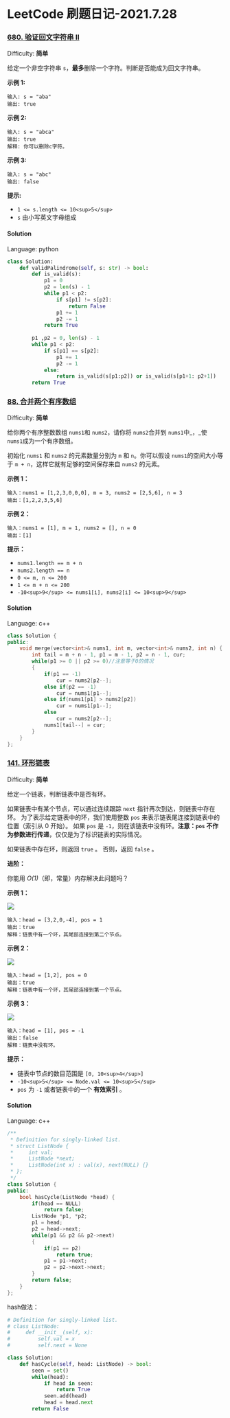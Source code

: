 # LeetCode 刷题日记-2021.7.28

### [680\. 验证回文字符串 Ⅱ](https://leetcode-cn.com/problems/valid-palindrome-ii/description/)

Difficulty: **简单**


给定一个非空字符串 `s`，**最多**删除一个字符。判断是否能成为回文字符串。

**示例 1:**

```
输入: s = "aba"
输出: true
```

**示例 2:**

```
输入: s = "abca"
输出: true
解释: 你可以删除c字符。
```

**示例 3:**

```
输入: s = "abc"
输出: false
```

**提示:**

*   `1 <= s.length <= 10<sup>5</sup>`
*   `s` 由小写英文字母组成


#### Solution

Language: python

```python
class Solution:
    def validPalindrome(self, s: str) -> bool:
        def is_valid(s):
            p1 = 0
            p2 = len(s) - 1
            while p1 < p2:
                if s[p1] != s[p2]:
                    return False
                p1 += 1 
                p2 -= 1
            return True
            
        p1 ,p2 = 0, len(s) - 1
        while p1 < p2:
            if s[p1] == s[p2]:
                p1 += 1
                p2 -= 1
            else:
                return is_valid(s[p1:p2]) or is_valid(s[p1+1: p2+1])
        return True
```



### [88\. 合并两个有序数组](https://leetcode-cn.com/problems/merge-sorted-array/description/)

Difficulty: **简单**


给你两个有序整数数组 `nums1`和 `nums2`，请你将 `nums2`合并到 `nums1`中_，_使 `nums1`成为一个有序数组。

初始化 `nums1` 和 `nums2` 的元素数量分别为 `m` 和 `n`。你可以假设 `nums1`的空间大小等于 `m + n`，这样它就有足够的空间保存来自 `nums2` 的元素。

**示例 1：**

```
输入：nums1 = [1,2,3,0,0,0], m = 3, nums2 = [2,5,6], n = 3
输出：[1,2,2,3,5,6]
```

**示例 2：**

```
输入：nums1 = [1], m = 1, nums2 = [], n = 0
输出：[1]
```

**提示：**

*   `nums1.length == m + n`
*   `nums2.length == n`
*   `0 <= m, n <= 200`
*   `1 <= m + n <= 200`
*   `-10<sup>9</sup> <= nums1[i], nums2[i] <= 10<sup>9</sup>`


#### Solution

Language: c++

```c++
class Solution {
public:
    void merge(vector<int>& nums1, int m, vector<int>& nums2, int n) {
        int tail = m + n - 1, p1 = m - 1, p2 = n - 1, cur;
        while(p1 >= 0 || p2 >= 0)//注意等于0的情况
        {
            if(p1 == -1)
                cur = nums2[p2--];
            else if(p2 == -1)
                cur = nums1[p1--];
            else if(nums1[p1] > nums2[p2])
                cur = nums1[p1--];
            else
                cur = nums2[p2--];
            nums1[tail--] = cur;
        }
    }
};
```

### [141\. 环形链表](https://leetcode-cn.com/problems/linked-list-cycle/description/)

Difficulty: **简单**


给定一个链表，判断链表中是否有环。

如果链表中有某个节点，可以通过连续跟踪 `next` 指针再次到达，则链表中存在环。 为了表示给定链表中的环，我们使用整数 `pos` 来表示链表尾连接到链表中的位置（索引从 0 开始）。 如果 `pos` 是 `-1`，则在该链表中没有环。**注意：`pos` 不作为参数进行传递**，仅仅是为了标识链表的实际情况。

如果链表中存在环，则返回 `true` 。 否则，返回 `false` 。

**进阶：**

你能用 _O(1)_（即，常量）内存解决此问题吗？

**示例 1：**

![](https://assets.leetcode-cn.com/aliyun-lc-upload/uploads/2018/12/07/circularlinkedlist.png)

```
输入：head = [3,2,0,-4], pos = 1
输出：true
解释：链表中有一个环，其尾部连接到第二个节点。
```

**示例 2：**

![](https://assets.leetcode-cn.com/aliyun-lc-upload/uploads/2018/12/07/circularlinkedlist_test2.png)

```
输入：head = [1,2], pos = 0
输出：true
解释：链表中有一个环，其尾部连接到第一个节点。
```

**示例 3：**

![](https://assets.leetcode-cn.com/aliyun-lc-upload/uploads/2018/12/07/circularlinkedlist_test3.png)

```
输入：head = [1], pos = -1
输出：false
解释：链表中没有环。
```

**提示：**

*   链表中节点的数目范围是 `[0, 10<sup>4</sup>]`
*   `-10<sup>5</sup> <= Node.val <= 10<sup>5</sup>`
*   `pos` 为 `-1` 或者链表中的一个 **有效索引** 。


#### Solution

Language: c++

```c++
/**
 * Definition for singly-linked list.
 * struct ListNode {
 *     int val;
 *     ListNode *next;
 *     ListNode(int x) : val(x), next(NULL) {}
 * };
 */
class Solution {
public:
    bool hasCycle(ListNode *head) {
        if(head == NULL)
            return false;
        ListNode *p1, *p2;
        p1 = head;
        p2 = head->next;
        while(p1 && p2 && p2->next)
        {
            if(p1 == p2)
                return true;
            p1 = p1->next;
            p2 = p2->next->next;
        }
        return false;
    }
};
```

hash做法：

```python
# Definition for singly-linked list.
# class ListNode:
#     def __init__(self, x):
#         self.val = x
#         self.next = None

class Solution:
    def hasCycle(self, head: ListNode) -> bool:
        seen = set()
        while(head):
            if head in seen:
                return True
            seen.add(head)
            head = head.next
        return False
```

